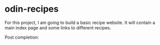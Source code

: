 # odin-recipes
For this project, I am going to build a basic recipe website.
It will contain a main index page and some links to different recipes.

Post completion: 